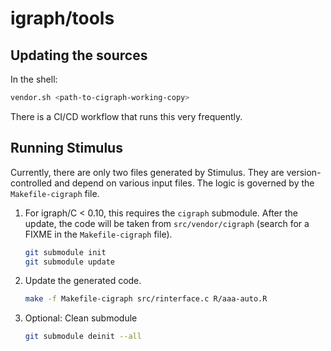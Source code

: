 # igraph/tools

## Updating the sources

In the shell:

```sh
vendor.sh <path-to-cigraph-working-copy>
```

There is a CI/CD workflow that runs this very frequently.

## Running Stimulus

Currently, there are only two files generated by Stimulus.
They are version-controlled and depend on various input files.
The logic is governed by the `Makefile-cigraph` file.

1. For igraph/C < 0.10, this requires the `cigraph` submodule.
    After the update, the code will be taken from `src/vendor/cigraph` (search for a FIXME in the `Makefile-cigraph` file).
    ```sh
    git submodule init
    git submodule update
    ```

2. Update the generated code.
    ```sh
    make -f Makefile-cigraph src/rinterface.c R/aaa-auto.R
    ```

3. Optional: Clean submodule
    ```sh
    git submodule deinit --all
    ```
